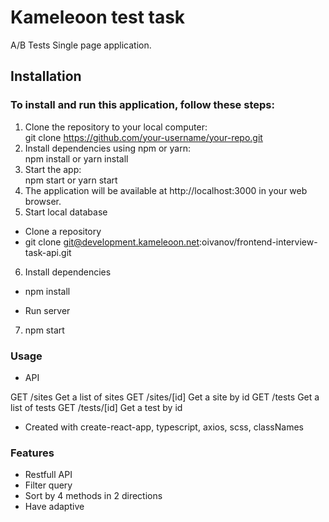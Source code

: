 # Kameleoon test task

A/B Tests Single page application.

## Installation

### To install and run this application, follow these steps:

1. Clone the repository to your local computer:  
   git clone https://github.com/your-username/your-repo.git
2. Install dependencies using npm or yarn:  
   npm install or yarn install
3. Start the app:  
   npm start or yarn start
4. The application will be available at http://localhost:3000 in your web browser.
5. Start local database

- Clone a repository
- git clone git@development.kameleoon.net:oivanov/frontend-interview-task-api.git

6. Install dependencies

- npm install

- Run server

7. npm start

### Usage

- API

GET /sites Get a list of sites
GET /sites/[id] Get a site by id
GET /tests Get a list of tests
GET /tests/[id] Get a test by id

- Created with create-react-app, typescript, axios, scss, classNames

### Features

- Restfull API
- Filter query
- Sort by 4 methods in 2 directions
- Have adaptive
